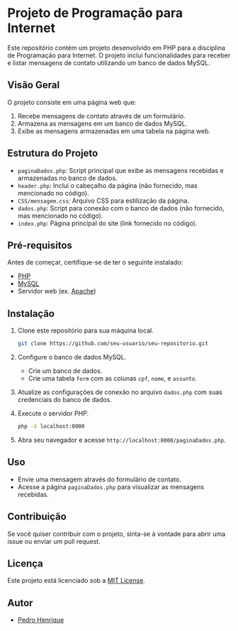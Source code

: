 
# Projeto de Programação para Internet

Este repositório contém um projeto desenvolvido em PHP para a disciplina de Programação para Internet. O projeto inclui funcionalidades para receber e listar mensagens de contato utilizando um banco de dados MySQL.

## Visão Geral

O projeto consiste em uma página web que:
1. Recebe mensagens de contato através de um formulário.
2. Armazena as mensagens em um banco de dados MySQL.
3. Exibe as mensagens armazenadas em uma tabela na página web.

## Estrutura do Projeto

- `paginaDados.php`: Script principal que exibe as mensagens recebidas e armazenadas no banco de dados.
- `header.php`: Inclui o cabeçalho da página (não fornecido, mas mencionado no código).
- `CSS/mensagem.css`: Arquivo CSS para estilização da página.
- `dados.php`: Script para conexão com o banco de dados (não fornecido, mas mencionado no código).
- `index.php`: Página principal do site (link fornecido no código).

## Pré-requisitos

Antes de começar, certifique-se de ter o seguinte instalado:

- [PHP](https://www.php.net/downloads)
- [MySQL](https://dev.mysql.com/downloads/mysql/)
- Servidor web (ex. [Apache](https://httpd.apache.org/download.cgi))

## Instalação

1. Clone este repositório para sua máquina local.
   ```sh
   git clone https://github.com/seu-usuario/seu-repositorio.git
   ```

2. Configure o banco de dados MySQL.
   - Crie um banco de dados.
   - Crie uma tabela `form` com as colunas `cpf`, `nome`, e `assunto`.

3. Atualize as configurações de conexão no arquivo `dados.php` com suas credenciais do banco de dados.

4. Execute o servidor PHP.
   ```sh
   php -S localhost:8000
   ```

5. Abra seu navegador e acesse `http://localhost:8000/paginaDados.php`.

## Uso

- Envie uma mensagem através do formulário de contato.
- Acesse a página `paginaDados.php` para visualizar as mensagens recebidas.

## Contribuição

Se você quiser contribuir com o projeto, sinta-se à vontade para abrir uma issue ou enviar um pull request.

## Licença

Este projeto está licenciado sob a [MIT License](LICENSE).

## Autor

- [Pedro Henrique](https://github.com/rnPedro)

